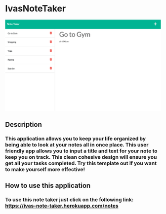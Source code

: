# IvasNoteTaker

![Read me pic](public/NoteTaker.png "Read me pic")

## Description

### This application allows you to keep your life organized by being able to look at your notes all in once place. This user friendly app allows you to input a title and text for your note to keep you on track. This clean cohesive design will ensure you get all your tasks completed. Try this template out if you want to make yourself more effective!

## How to use this application 

### To use this note taker just click on the following link: https://ivas-note-taker.herokuapp.com/notes
